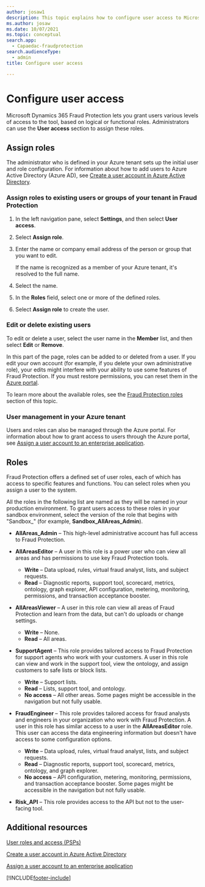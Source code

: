 ```yaml
---
author: josaw1
description: This topic explains how to configure user access to Microsoft Dynamics 365 Fraud Protection.
ms.author: josaw
ms.date: 10/07/2021
ms.topic: conceptual
search.app: 
  - Capaedac-fraudprotection
search.audienceType:
  - admin
title: Configure user access

---
```


# Configure user access

Microsoft Dynamics 365 Fraud Protection lets you grant users various levels of access to the tool, based on logical or functional roles. Administrators can use the **User access** section to assign these roles.

## Assign roles

The administrator who is defined in your Azure tenant sets up the initial user and role configuration. For information about how to add users to Azure Active Directory (Azure AD), see [Create a user account in Azure Active Directory](/azure/active-directory/manage-apps/add-application-portal-assign-users#create-a-user-account).

### Assign roles to existing users or groups of your tenant in Fraud Protection

1. In the left navigation pane, select **Settings**, and then select **User access**.
1. Select **Assign role**.
1. Enter the name or company email address of the person or group that you want to edit.

    If the name is recognized as a member of your Azure tenant, it's resolved to the full name.

1. Select the name.
1. In the **Roles** field, select one or more of the defined roles.
1. Select **Assign role** to create the user.

### Edit or delete existing users

To edit or delete a user, select the user name in the **Member** list, and then select **Edit** or **Remove**.

In this part of the page, roles can be added to or deleted from a user. If you edit your own account (for example, if you delete your own administrative role), your edits might interfere with your ability to use some features of Fraud Protection. If you must restore permissions, you can reset them in the [Azure portal](https://portal.azure.com/#home).

To learn more about the available roles, see the [Fraud Protection roles](configure-user-access.md#roles) section of this topic.

### User management in your Azure tenant

Users and roles can also be managed through the Azure portal. For information about how to grant access to users through the Azure portal, see [Assign a user account to an enterprise application](/azure/active-directory/manage-apps/add-application-portal-assign-users#assign-a-user-account-to-an-enterprise-application).

## Roles

Fraud Protection offers a defined set of user roles, each of which has access to specific features and functions. You can select roles when you assign a user to the system.

All the roles in the following list are named as they will be named in your production environment. To grant users access to these roles in your sandbox environment, select the version of the role that begins with "Sandbox_" (for example, **Sandbox_AllAreas_Admin**).

- **AllAreas_Admin** – This high-level administrative account has full access to Fraud Protection.
- **AllAreasEditor** – A user in this role is a power user who can view all areas and has permissions to use key Fraud Protection tools.

    - **Write** – Data upload, rules, virtual fraud analyst, lists, and subject requests.
    - **Read** – Diagnostic reports, support tool, scorecard, metrics, ontology, graph explorer, API configuration, metering, monitoring, permissions, and transaction acceptance booster.

- **AllAreasViewer** – A user in this role can view all areas of Fraud Protection and learn from the data, but can't do uploads or change settings.

    - **Write** – None.
    - **Read** – All areas.

- **SupportAgent** – This role provides tailored access to Fraud Protection for support agents who work with your customers. A user in this role can view and work in the support tool, view the ontology, and assign customers to safe lists or block lists.

    - **Write** – Support lists.
    - **Read** – Lists, support tool, and ontology.
    - **No access** – All other areas. Some pages might be accessible in the navigation but not fully usable.

- **FraudEngineer** – This role provides tailored access for fraud analysts and engineers in your organization who work with Fraud Protection. A user in this role has similar access to a user in the **AllAreasEditor** role. This user can access the data engineering information but doesn't have access to some configuration options.

    - **Write** – Data upload, rules, virtual fraud analyst, lists, and subject requests.
    - **Read** – Diagnostic reports, support tool, scorecard, metrics, ontology, and graph explorer.
    - **No access** – API configuration, metering, monitoring, permissions, and transaction acceptance booster. Some pages might be accessible in the navigation but not fully usable.

- **Risk_API** – This role provides access to the API but not to the user-facing tool.

## Additional resources

[User roles and access (PSPs)](psp-user-roles.md)

[Create a user account in Azure Active Directory](/azure/active-directory/manage-apps/add-application-portal-assign-users#create-a-user-account)

[Assign a user account to an enterprise application](/azure/active-directory/manage-apps/add-application-portal-assign-users#assign-a-user-account-to-an-enterprise-application)

[!INCLUDE[footer-include](includes/footer-banner.md)]

